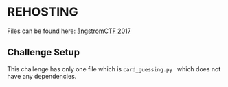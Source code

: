 # REHOSTING

Files can be found here: [ångstromCTF 2017](https://github.com/blairsec/challenges/blob/master/angstromctf/2017/crypto/card_guessing)

## Challenge Setup
This challenge has only one file which is `card_guessing.py ` which does not have any dependencies.